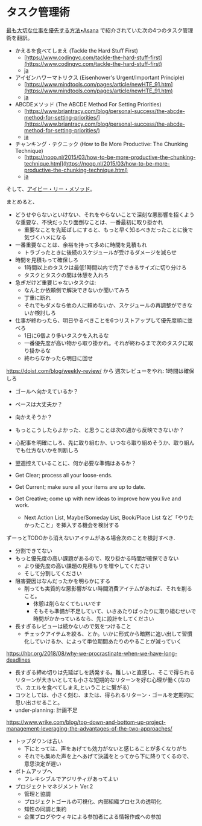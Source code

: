 タスク管理術
============

[最も大切な仕事を優先する方法•Asana](https://asana.com/ja/resources/how-prioritize-tasks-work) で紹介されていた次の4つのタスク管理術を翻訳。

- かえるを食べてしまえ (Tackle the Hard Stuff First)
    - [https://www.codingvc.com/tackle-the-hard-stuff-first](https://www.codingvc.com/tackle-the-hard-stuff-first)
    - [ja](https://peketamin.github.io/work_methods/tackle_the_hard_stuff_first)
- アイゼンハワーマトリクス (Eisenhower's Urgent/Important Principle)
    - [https://www.mindtools.com/pages/article/newHTE_91.htm](https://www.mindtools.com/pages/article/newHTE_91.htm)
    - [ja](https://peketamin.github.io/work_methods/eisenhower_matrix)
- ABCDEメソッド (The ABCDE Method For Setting Priorities)
    - [https://www.briantracy.com/blog/personal-success/the-abcde-method-for-setting-priorities/](https://www.briantracy.com/blog/personal-success/the-abcde-method-for-setting-priorities/)
    - [ja](https://peketamin.github.io/work_methods/abcde_method)
- チャンキング・テクニック (How to Be More Productive: The Chunking Technique)
    - [https://noop.nl/2015/03/how-to-be-more-productive-the-chunking-technique.html](https://noop.nl/2015/03/how-to-be-more-productive-the-chunking-technique.html)
    - [ja](https://peketamin.github.io/work_methods/how_to_be_more_productive_the_chunking_technique)

そして、[アイビー・リー・メソッド](https://peketamin.github.io/work_methods/ivy_lee)。

まとめると、

- どうせやらないといけない、それをやらないことで深刻な悪影響を招くような重要な、不快だったり面倒なことは、一番最初に取り掛かれ
    - 重要なことを先延ばしにすると、もっと早く知るべきだったことに後で気づくハメになる
- 一番重要なことは、余裕を持って多めに時間を見積もれ
    - トラブったときに後続のスケジュールが受けるダメージを減らせ
- 時間を見積もって確保しろ
    - 1時間以上のタスクは最低1時間以内で完了できるサイズに切り分けろ
    - タスクとタスクの間は休憩を入れろ
- 急ぎだけど重要じゃないタスクは:
    - なんとか依頼側で解決できないか聞いてみろ
    - 丁重に断れ
    - それでもダメなら他の人に頼めないか、スケジュールの再調整ができないか検討しろ
- 仕事が終わったら、明日やるべきことを6つリストアップして優先度順に並べろ
    - 1日に6個より多いタスクを入れるな
    - 一番優先度が高い物から取り掛かれ。それが終わるまで次のタスクに取り掛かるな
    - 終わらなかったら明日に回せ


https://doist.com/blog/weekly-review/ から
週次レビューをやれ: 1時間は確保しろ
* ゴールへ向かえているか？
* ペースは大丈夫か？
* 向かえそうか？
* もっとこうしたらよかった、と思うことは次の週から反映できないか？
* 心配事を明確にしろ、先に取り組むか、いつなら取り組めそうか、取り組んでも仕方ないかを判断しろ
* 翌週控えていることに、何か必要な準備はあるか？

* Get Clear; process all your loose-ends.
* Get Current; make sure all your items are up to date.
* Get Creative; come up with new ideas to improve how you live and work.
    * Next Action List, Maybe/Someday List, Book/Place List など「やりたかったこと」を挿入する機会を検討する

ずーっとTODOから消えないアイテムがある場合次のことを検討すべき.
* 分割できてない
* もっと優先度の高い課題があるので、取り掛かる時間が確保できない
    * より優先度の高い課題の見積もりを増やしてください
    * そして分割してください
* 阻害要因はなんだったかを明らかにする
    * 削っても実質的な悪影響がない時間消費アイテムがあれば、それを削ること。
        * 休憩は削らなくてもいいです
        * そもそも準備が不足していて、いきあたりばったりに取り組むせいで時間がかかっているなら、先に設計をしてください
* 長すぎるレビューは続かないので気をつけること
    * チェックアイテムを絞る、とか。いかに形式から暗黙に追い出して習慣化していけるか、によって単位期間あたりのやることが減っていく

https://hbr.org/2018/08/why-we-procrastinate-when-we-have-long-deadlines
* 長すぎる締め切りは先延ばしを誘発する。難しいと直感し、そこで得られるリターンが大きいとしても小さな短期的なリターンを好む心理が働く(なので、カエルを食べてしまえ,ということに繋がる)
* コツとしては、小さく刻む、または、得られるリターン・ゴールを定期的に思い出させること。
* under-planning: 計画不足

https://www.wrike.com/blog/top-down-and-bottom-up-project-management-leveraging-the-advantages-of-the-two-approaches/
* トップダウンは古い
    * 下にとっては、声をあげても効力がないと感じることが多くなりがち
    * それでも集めた声を上へあげて決議をとってから下に降りてくるので、意思決定が遅い
* ボトムアップへ
    * フレキシブルでアジリティがあってよい
* プロジェクトマネジメント Ver.2
    * 管理と協調
    * プロジェクトゴールの可視化、内部組織プロセスの透明化
    * 知性の同調と集約
    * 企業ブログやウィキによる参加者による情報作成への参加
